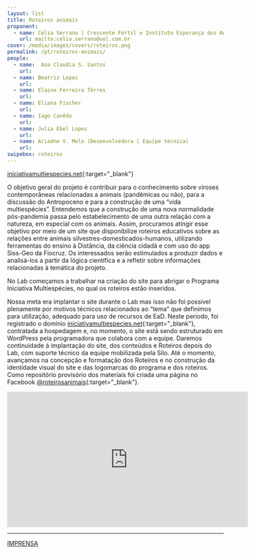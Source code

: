 ```yaml
---
layout: list
title: Roteiros animais
proponent:
  - name: Célia Serrano | Crescente Fértil e Instituto Esperança dos Anjos - Serrinha do Alambari, Resende, RJ
    url: mailto:celia.serrano@uol.com.br
cover: /media/images/covers/roteiros.png
permalink: /pt/roteiros-animais/
people:
  - name:  Ana Claudia S. Santos
    url: 
  - name: Beatriz Lopes
    url: 
  - name: Elaine Ferreira Tôrres 
    url: 
  - name: Eliana Fischer
    url: 
  - name: Iago Canêdo
    url: 
  - name: Julia Ebel Lopes
    url:
  - name: Ariadne V. Melo (Desenvolvedora | Equipe técnica)
    url: 
swipebox: roteiros
---
```


  
[iniciativamultiespecies.net](https://iniciativamultiespecies.net/){:target="_blank"}

O objetivo geral do projeto é contribuir para o conhecimento sobre viroses contemporâneas relacionadas a animais (pandêmicas ou não), para a discussão do Antropoceno e para a construção de uma “vida multiespécies”.  Entendemos que a construção de uma nova normalidade pós-pandemia passa pelo estabelecimento de uma outra relação com a natureza, em especial com os animais. Assim, procuramos atingir esse objetivo por meio de um site que disponibilize roteiros educativos sobre as relações entre animais silvestres-domesticados-humanos, utilizando ferramentas do ensino à Distância, da ciência cidadã e com uso do app Siss-Geo da Fiocruz. Os interessados serão estimulados a produzir dados e analisá-los a partir da lógica científica e a refletir sobre informações relacionadas à temática do projeto. 
  
No Lab começamos a trabalhar na criação do site para abrigar o Programa Iniciativa Multiespécies, no qual os roteiros estão inseridos. 
  
Nossa meta era implantar o site durante o Lab mas isso não foi possível plenamente por motivos técnicos relacionados ao “tema” que definimos para utilização, adequado para uso de recursos de EaD. Neste período, foi registrado o domínio [iniciativamultiespecies.net](https://iniciativamultiespecies.net/){:target="_blank"}, contratada a hospedagem e, no momento, o site está sendo estruturado em WordPress pela programadora que colabora com a equipe. Daremos continuidade à implantação do site,  dos conteúdos e Roteiros depois do Lab, com suporte técnico da equipe mobilizada pela Silo. Até o momento, avançamos na concepção e formatação dos Roteiros e no construção da identidade visual do site e das logomarcas do programa e dos roteiros. Como repositório provisório dos materiais foi criada uma página no Facebook [@roteirosanimais](https://www.facebook.com/roteirosanimais){:target="_blank"}.


<div class="video-wrapper video-wrapper-16x9">
<iframe width="560" height="315" src="https://www.youtube.com/embed/ftk0LMPuUfo" frameborder="0" allow="accelerometer; autoplay; encrypted-media; gyroscope; picture-in-picture" allowfullscreen></iframe></div>



--- 

[IMPRENSA](/2ed/pt/imprensa/roteiros)

